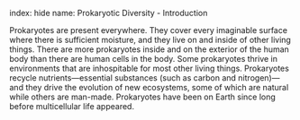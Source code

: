 index: hide
name: Prokaryotic Diversity - Introduction

Prokaryotes are present everywhere. They cover every imaginable surface where there is sufficient moisture, and they live on and inside of other living things. There are more prokaryotes inside and on the exterior of the human body than there are human cells in the body. Some prokaryotes thrive in environments that are inhospitable for most other living things. Prokaryotes recycle nutrients—essential substances (such as carbon and nitrogen)—and they drive the evolution of new ecosystems, some of which are natural while others are man-made. Prokaryotes have been on Earth since long before multicellular life appeared.

